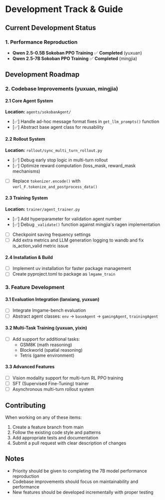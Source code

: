 # Development Track & Guide

## Current Development Status

### 1. Performance Reproduction
- **Qwen 2.5-0.5B Sokoban PPO Training** ✅ **Completed** (yuxuan)
- **Qwen 2.5-7B Sokoban PPO Training** ✅ **Completed** (mingjia)

## Development Roadmap

### 2. Codebase Improvements (yuxuan, mingjia)

#### 2.1 Core Agent System
**Location:** `agents/sokobanAgent/`
- [✅] Handle ad-hoc message format fixes in `get_llm_prompts()` function
- [✅] Abstract base agent class for reusability

#### 2.2 Rollout System
**Location:** `rollout/sync_multi_turn_rollout.py`
- [✅] Debug early stop logic in multi-turn rollout
- [✅] Optimize reward computation (loss_mask, reward_mask mechanisms)
- [ ] Replace `tokenizer.encode()` with `verl_F.tokenize_and_postprocess_data()`

#### 2.3 Training System
**Location:** `trainer/agent_trainer.py`
- [✅] Add hyperparameter for validation agent number
- [✅] Debug `_validate()` function against mingjia's ragen implementation
- [ ] Checkpoint saving frequency settings
- [ ] Add extra metrics and LLM generation logging to wandb and fix is_action_valid metric issue

#### 2.4 Installation & Build
- [ ] Implement uv installation for faster package management
- [ ] Create pyproject.toml to package as `lmgame_train`

### 3. Feature Development

#### 3.1 Evaluation Integration (lanxiang, yuxuan)
- [ ] Integrate lmgame-bench evaluation
- [ ] Abstract agent classes: `env` → `baseAgent` → `gamingAgent`, `trainingAgent`

#### 3.2 Multi-Task Training (yuxuan, yixin)
- [ ] Add support for additional tasks:
  - GSM8K (math reasoning)
  - Blockworld (spatial reasoning)
  - Tetris (game environment)

#### 3.3 Advanced Features
- [ ] Vision modality support for multi-turn RL PPO training
- [ ] SFT (Supervised Fine-Tuning) trainer
- [ ] Asynchronous multi-turn rollout system

## Contributing

When working on any of these items:
1. Create a feature branch from main
2. Follow the existing code style and patterns
3. Add appropriate tests and documentation
4. Submit a pull request with clear description of changes

## Notes

- Priority should be given to completing the 7B model performance reproduction
- Codebase improvements should focus on maintainability and performance
- New features should be developed incrementally with proper testing
